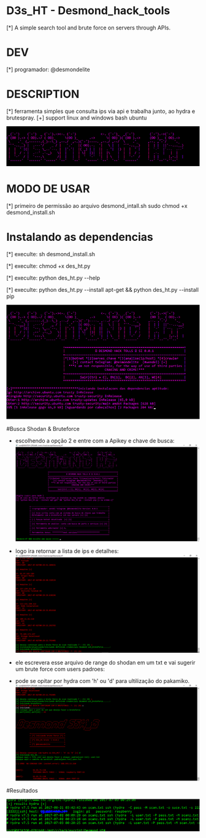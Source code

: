# D3s_HT - Desmond_hack_tools 
[*] A simple search tool and brute force on servers through APIs.


# DEV
[*] programador: @desmondelite

# DESCRIPTION
[*] ferramenta simples que consulta ips via api e trabalha junto, ao hydra e brutespray.
[+] support linux and windows bash ubuntu

![Alt Text](https://github.com/D3smond/D3s_HT/blob/master/pics%20des_ht/des.jpg)

# MODO DE USAR 

[*] primeiro de permissão ao arquivo desmond_intall.sh
sudo chmod +x desmond_install.sh

# Instalando as dependencias 

[*] execulte: sh desmond_install.sh

[*] execulte: chmod +x des_ht.py

[*] execulte: python des_ht.py --help

[*] execulte: python des_ht.py --install apt-get && python des_ht.py --install pip

![Alt Text](https://github.com/D3smond/D3s_HT/blob/master/pics%20des_ht/dep.PNG)

#Busca Shodan & Bruteforce

+ escolhendo a opção 2 e entre com a Apikey e chave de busca:
![Alt Text](https://github.com/D3smond/D3s_HT/blob/master/pics%20des_ht/des_ht1.PNG)

+ logo ira retornar a lista de ips e detalhes:
![Alt Text](https://github.com/D3smond/D3s_HT/blob/master/pics%20des_ht/des_ht2.PNG)

+ ele escrevera esse arquivo de range do shodan em um txt e vai sugerir um brute force com users padroes:
+ pode se opitar por hydra com 'h' ou 'd' para ultilização do pakamiko.
![Alt Text](https://github.com/D3smond/D3s_HT/blob/master/pics%20des_ht/des_ht3.PNG)

#Resultados 

![Alt Text](https://github.com/D3smond/D3s_HT/blob/master/pics%20des_ht/re.PNG)


